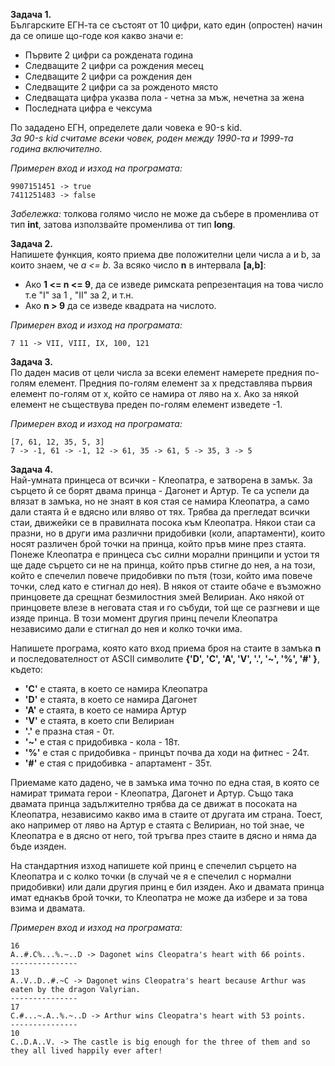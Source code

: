 **Задача 1.**   
Българските ЕГН-та се състоят от 10 цифри, като един (опростен) начин да се опише що-годе коя какво значи е:
* Първите 2 цифри са рождената година
* Следващите 2 цифри са рождения месец
* Следващите 2 цифри са рождения ден
* Следващите 2 цифри са за рожденото място
* Следващата цифра указва пола - четна за мъж, нечетна за жена
* Последната цифра е чексума

По зададено ЕГН, определете дали човека е 90-s kid.  
*За 90-s kid считаме всеки човек, роден между 1990-та и 1999-та година включително.*    

*Примерен вход и изход на програмата:* 
```
9907151451 -> true
7411251483 -> false
```
*Забележка:* толкова голямо число не може да събере в променлива от тип **int**, затова използвайте променлива от тип **long**.

**Задача 2.**   
Напишете функция, която приема две положителни цели числа a и b, за които знаем, че *a <= b*. За всяко число **n** в интервала **[a,b]**:
* Ако **1 <= n <= 9**, да се изведе римската репрезентация на това число т.е "I" за 1 , "II" за 2, и т.н.
* Ако  **n > 9**  да се изведе квадрата на числото.

*Примерен вход и изход на програмата:* 
```
7 11 -> VII, VIII, IX, 100, 121
```

**Задача 3.**   
По даден масив от цели числа за всеки елемент намерете предния по-голям елемент. Предния по-голям елемент за x представлява първия елемент по-голям от х, който се намира от ляво на x. Ако за някой елемент не съществува преден по-голям елемент изведете -1.  

*Примерен вход и изход на програмата:* 
```
[7, 61, 12, 35, 5, 3] 
7 -> -1, 61 -> -1, 12 -> 61, 35 -> 61, 5 -> 35, 3 -> 5

```

**Задача 4.**  
Най-умната принцеса от всички - Клеопатра, е затворена в замък. За сърцето й се борят двама принца - Дагонет и Артур. Те са успели да влязат в замъка, но не знаят в коя стая се намира Клеопатра, а само дали стаята й е вдясно или вляво от тях. Трябва да прегледат всички стаи, движейки се в правилната посока към Клеопатра. Някои стаи са празни, но в други има различни придобивки (коли, апартаменти), които носят различен брой точки на принца, който пръв мине през стаята. Понеже Клеопатра е принцеса със силни морални принципи и устои тя ще даде сърцето си не на принца, който пръв стигне до нея, а на този, който е спечелил повече придобивки по пътя (този, който има повече точки, след като е стигнал до нея). В някоя от стаите обаче е възможно принцовете да срещнат безмилостния змей Велириан. Ако някой от принцовете влезе в неговата стая и го събуди, той ще се разгневи и ще изяде принца. В този момент другия принц печели Клеопатра независимо дали е стигнал до нея и колко точки има.

Напишете програма, която като вход приема броя на стаите в замъка **n** и последователност от ASCII символите **{'D', 'С', 'А', 'V', '.', '~', '%', '#' }**, където:

* **'С'** е стаята, в което се намира Клеопатра
* **'D'** е стаята, в което се намира Дагонет
* **'А'** е стаята, в което се намира Артур
* **'V'** е стаята, в което спи Велириан
* **'.'** е празна стая - 0т.
* **'~'** е стая с придобивка - кола - 18т.
* **'%'** е стая с придобивка - принцът почва да ходи на фитнес - 24т.
* **'#'** e стая с придобивка - апартамент - 35т.

Приемаме като дадено, че в замъка има точно по една стая, в която се намират тримата герои - Клеопатра, Дагонет и Артур. Също така двамата принца задължително трябва да се движат в посоката на Клеопатра, независимо какво има в стаите от другата им страна. Тоест, ако например от ляво на Артур е стаята с Велириан, но той знае, че Клеопатра е в дясно от него, той тръгва през стаите в дясно и няма да бъде изяден.  

На стандартния изход напишете кой принц е спечелил сърцето на Клеопатра и с колко точки (в случай че я е спечелил с нормални придобивки) или дали другия принц е бил изяден. Ако и двамата принца имат еднакъв брой точки, то Клеопатра не може да избере и за това взима и двамата.

*Примерен вход и изход на програмата:* 
```
16
А..#.С%...%.~..D -> Dagonet wins Cleopatra's heart with 66 points.
---------------
13
А..V..D..#.~С -> Dagonet wins Cleopatra's heart because Arthur was eaten by the dragon Valyrian.
---------------
17
С.#...~.А..%.~..D -> Arthur wins Cleopatra's heart with 53 points.
---------------
10
С..D.A..V. -> The castle is big enough for the three of them and so they all lived happily ever after!
```
